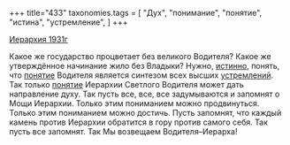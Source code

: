 +++
title="433"
taxonomies.tags = [
 "Дух",
 "понимание",
 "понятие",
 "истина",
 "устремление",
]
+++

[Иерархия 1931г](/agni/1931)

Какое же государство процветает без великого Водителя? Какое же утверждённое начинание жило без Владыки? Нужно, [истинно](/tags/истина), понять, что [понятие](/tags/понятие) Водителя является синтезом всех высших [устремлений](/tags/устремление). Так только [понятие](/tags/понятие) Иерархии Светлого Водителя может дать направление духу. Так пусть все, все, все задумываются и запомнят о Мощи Иерархии. Только этим пониманием можно продвинуться. Только этим пониманием можно достичь. Пусть запомнят, что каждый камень против Иерархии обратится в гору против самого себя. Так пусть все запомнят. Так Мы возвещаем Водителя–Иерарха!   

